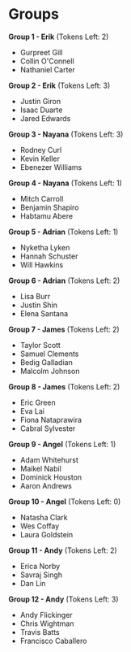# Groups

**Group 1 - Erik** (Tokens Left: 2)
- Gurpreet Gill
- Collin O'Connell
- Nathaniel Carter

**Group 2 - Erik** (Tokens Left: 3)
- Justin Giron
- Isaac Duarte
- Jared Edwards

**Group 3 - Nayana** (Tokens Left: 3)
- Rodney Curl
- Kevin Keller
- Ebenezer Williams

**Group 4 - Nayana** (Tokens Left: 1)
- Mitch Carroll
- Benjamin Shapiro
- Habtamu Abere

**Group 5 - Adrian** (Tokens Left: 1)
- Nyketha Lyken
- Hannah Schuster
- Will Hawkins

**Group 6 - Adrian** (Tokens Left: 2)
- Lisa Burr
- Justin Shin
- Elena Santana

**Group 7 - James** (Tokens Left: 2)
- Taylor Scott
- Samuel Clements
- Bedig Galladian
- Malcolm Johnson

**Group 8 - James** (Tokens Left: 2)
- Eric Green
- Eva Lai
- Fiona Nataprawira
- Cabral Sylvester

**Group 9 - Angel** (Tokens Left: 1)
- Adam Whitehurst
- Maikel Nabil
- Dominick Houston
- Aaron Andrews

**Group 10 - Angel** (Tokens Left: 0)
- Natasha Clark
- Wes Coffay
- Laura Goldstein

**Group 11 - Andy** (Tokens Left: 2)
- Erica Norby
- Savraj Singh
- Dan Lin

**Group 12 - Andy** (Tokens Left: 3)
- Andy Flickinger
- Chris Wightman
- Travis Batts
- Francisco Caballero
